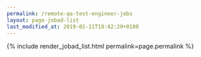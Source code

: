 ```yaml
---
permalink: /remote-qa-test-engineer-jobs
layout: page-jobad-list
last_modified_at: 2019-01-11T18:42:29+0100
---
```

{% include render_jobad_list.html permalink=page.permalink %}

